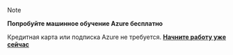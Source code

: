> [!NOTE]
> 
> **Попробуйте машинное обучение Azure бесплатно**
>
> Кредитная карта или подписка Azure не требуется. <a href="https://studio.azureml.net/?selectAccess=true&o=2" target="_blank">**Начните работу уже сейчас**</a>
> 
> 

